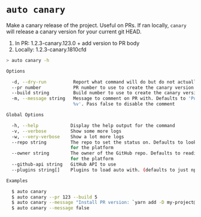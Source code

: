 # `auto canary`

Make a canary release of the project. Useful on PRs. If ran locally, `canary` will release a canary version for your current git HEAD.

1. In PR: 1.2.3-canary.123.0 + add version to PR body
2. Locally: 1.2.3-canary.1810cfd

```bash
> auto canary -h

Options

  -d, --dry-run          Report what command will do but do not actually do anything
  --pr number            PR number to use to create the canary version. Detected in CI env
  --build string         Build number to use to create the canary version. Detected in CI env
  -m, --message string   Message to comment on PR with. Defaults to 'Published PR with canary version:
                         %v'. Pass false to disable the comment

Global Options

  -h, --help            Display the help output for the command
  -v, --verbose         Show some more logs
  -w, --very-verbose    Show a lot more logs
  --repo string         The repo to set the status on. Defaults to looking in the package definition
                        for the platform
  --owner string        The owner of the GitHub repo. Defaults to reading from the package definition
                        for the platform
  --github-api string   GitHub API to use
  --plugins string[]    Plugins to load auto with. (defaults to just npm)

Examples

  $ auto canary
  $ auto canary --pr 123 --build 5
  $ auto canary --message "Install PR version: `yarn add -D my-project@%v`"
  $ auto canary --message false
```
